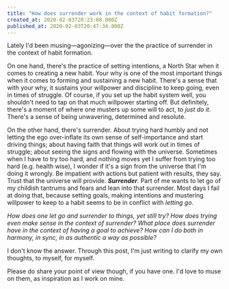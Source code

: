 ```yaml
---
title: "How does surrender work in the context of habit formation?"
created_at: 2020-02-03T20:23:08.000Z
published_at: 2020-02-03T20:47:34.000Z
---
```

Lately I'd been musing—agonizing—over the the practice of surrender in the context of habit formation. 

  

On one hand, there's the practice of setting intentions, a North Star when it comes to creating a new habit. Your why is one of the most important things when it comes to forming and sustaining a new habit. There's a sense that with your why, it sustains your willpower and discipline to keep going, even in times of struggle. Of course, if you set up the habit system well, you shouldn't need to tap on that much willpower starting off. But definitely, there's a moment of where one musters up some will to act, to _just_ _do it_. There's a sense of being unwavering, determined and resolute.

  

On the other hand, there's surrender. About trying hard humbly and not letting the ego over-inflate its own sense of self-importance and start driving things; about having faith that things will work out in times of struggle; about seeing the signs and flowing with the universe. Sometimes when I have to try too hard, and nothing moves yet I suffer from trying too hard (e.g. health wise), I wonder if it's a sign from the universe that I'm doing it wrongly. Be impatient with actions but patient with results, they say. Trust that the universe will provide. _**Surrender**_. Part of me wants to let go of my childish tantrums and fears and lean into that surrender. Most days I fail at doing that, because setting goals, making intentions and mustering willpower to keep to a habit seems to be in conflict with _letting go_.

  

_How does one let go and surrender to things, yet still try? How does trying even make sense in the context of surrender? What place does surrender have in the context of having a goal to achieve? How can I do both in harmony, in sync, in as authentic a way as possible?_

  

I don't know the answer. Through this post, I'm just writing to clarify my own thoughts, to myself, for myself.

  

Please do share your point of view though, if you have one. I'd love to muse on them, as inspiration as I work on mine.
